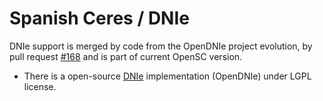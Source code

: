 # Spanish Ceres / DNIe

DNIe support is merged by code from the OpenDNIe project evolution, by pull request [#168](https://github.com/OpenSC/OpenSC/pull/168) and is part of current OpenSC version.

* There is a open-source [DNIe](DNIe-(OpenDNIe)) implementation (OpenDNIe) under LGPL license.
